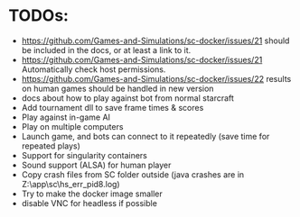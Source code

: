 # TODOs:

- https://github.com/Games-and-Simulations/sc-docker/issues/21 should be included in the docs, or at least a link to it.
- https://github.com/Games-and-Simulations/sc-docker/issues/21 Automatically check host permissions.
- https://github.com/Games-and-Simulations/sc-docker/issues/22 results on human games should be handled in new version
- docs about how to play against bot from normal starcraft
- Add tournament dll to save frame times & scores
- Play against in-game AI
- Play on multiple computers
- Launch game, and bots can connect to it repeatedly (save time for repeated plays)
- Support for singularity containers
- Sound support (ALSA) for human player
- Copy crash files from SC folder outside (java crashes are in Z:\app\sc\hs_err_pid8.log)
- Try to make the docker image smaller
- disable VNC for headless if possible

